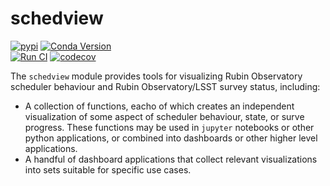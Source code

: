 # schedview

[![pypi](https://img.shields.io/pypi/v/schedview.svg)](https://pypi.org/project/schedview/)
 [![Conda Version](https://img.shields.io/conda/vn/conda-forge/schedview.svg)](https://anaconda.org/conda-forge/schedview) <br>
[![Run CI](https://github.com/lsst/schedview/actions/workflows/test_and_build.yaml/badge.svg)](https://github.com/lsst/schedview/actions/workflows/test_and_build.yaml)
[![codecov](https://codecov.io/gh/lsst/schedview/branch/main/graph/badge.svg?token=2BUBL8R9RH)](https://codecov.io/gh/lsst/schedview)

The `schedview` module provides tools for visualizing Rubin Observatory scheduler behaviour and Rubin Observatory/LSST survey status, including:

- A collection of functions, eacho of which creates an independent visualization of some aspect of scheduler behaviour, state, or surve progress. These functions may be used in `jupyter` notebooks or other python applications, or combined into dashboards or other higher level applications.
- A handful of dashboard applications that collect relevant visualizations into sets suitable for specific use cases.
